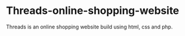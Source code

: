 # Threads-online-shopping-website
Threads is an online shopping website build using html, css and php.
